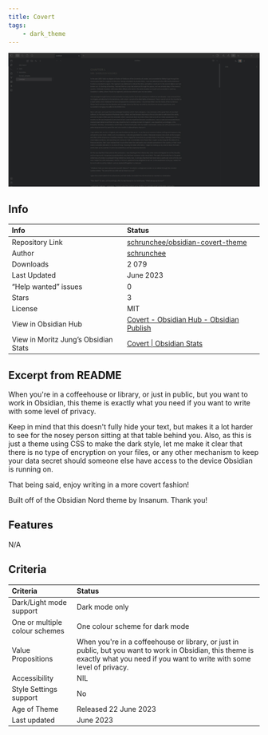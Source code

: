 ```yaml
---
title: Covert
tags:
    - dark_theme
---
```


<img src="https://raw.githubusercontent.com/schrunchee/obsidian-covert-theme/refs/heads/main/obsidian_covert_theme_by_schrunchee.jpg">

## Info
| Info | Status |
| :--- | :--- |
| Repository Link | [schrunchee/obsidian-covert-theme](https://github.com/schrunchee/obsidian-covert-theme) |
| Author | [schrunchee](https://github.com/schrunchee) |
| Downloads | 2 079 |
| Last Updated | June 2023 |
| “Help wanted” issues | 0 |
| Stars | 3 |
| License | MIT |
| View in Obsidian Hub | [Covert \- Obsidian Hub \- Obsidian Publish](https://publish.obsidian.md/hub/02+-+Community+Expansions/02.05+All+Community+Expansions/Themes/Covert) |
| View in Moritz Jung’s Obsidian Stats | [Covert \| Obsidian Stats](https://www.moritzjung.dev/obsidian-stats/themes/covert/) |

## Excerpt from README
When you're in a coffeehouse or library, or just in public, but you want to work in Obsidian, this theme is exactly what you need if you want to write with some level of privacy. 

Keep in mind that this doesn't fully hide your text, but makes it a lot harder to see for the nosey person sitting at that table behind you. Also, as this is just a theme using CSS to make the dark style, let me make it clear that there is no type of encryption on your files, or any other mechanism to keep your data secret should someone else have access to the device Obsidian is running on.

That being said, enjoy writing in a more covert fashion!

Built off of the Obsidian Nord theme by Insanum. Thank you!

## Features
N/A

## Criteria
| Criteria | Status | 
| :--- | :--- | 
| Dark/Light mode support | Dark mode only | 
| One or multiple colour schemes | One colour scheme for dark mode | 
| Value Propositions | When you're in a coffeehouse or library, or just in public, but you want to work in Obsidian, this theme is exactly what you need if you want to write with some level of privacy.  |
| Accessibility | NIL | 
| Style Settings support | No | 
| Age of Theme | Released 22 June 2023 | 
| Last updated | June 2023 | 